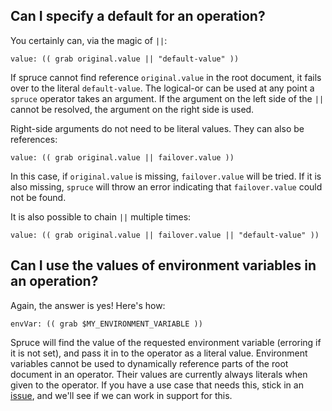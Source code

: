 ## Can I specify a default for an operation?

You certainly can, via the magic of `||`:

```
value: (( grab original.value || "default-value" ))
```

If spruce cannot find reference `original.value` in the root document,
it fails over to the literal `default-value`. The logical-or can be used
at any point a `spruce` operator takes an argument. If the argument on the
left side of the `||` cannot be resolved, the argument on the right side is
used. 

Right-side arguments do not need to be literal values. They can also be references:

```
value: (( grab original.value || failover.value ))
```

In this case, if `original.value` is missing, `failover.value` will be tried.
If it is also missing, `spruce` will throw an error indicating that `failover.value`
could not be found.

It is also possible to chain `||` multiple times:

```
value: (( grab original.value || failover.value || "default-value" ))
```

## Can I use the values of environment variables in an operation?

Again, the answer is yes! Here's how:

```
envVar: (( grab $MY_ENVIRONMENT_VARIABLE ))
```

Spruce will find the value of the requested environment variable (erroring if it is not set),
and pass it in to the operator as a literal value. Environment variables cannot be used to dynamically
reference parts of the root document in an operator. Their values are currently always literals when
given to the operator. If you have a use case that needs this, stick in an [issue][issues], and
we'll see if we can work in support for this.

[issues]: https://github.com/geofffranks/spruce/issues/new
